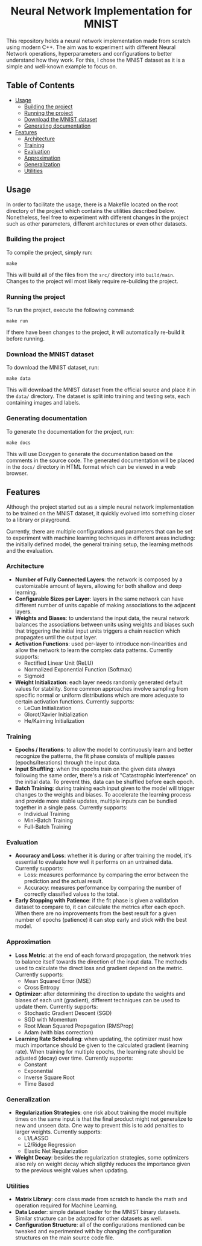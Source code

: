 <h1 align=center> Neural Network Implementation for MNIST </h1>

This repository holds a neural network implementation made from scratch using modern C++. The aim was to experiment with different Neural Network operations, hyperparameters and configurations to better understand how they work. For this, I chose the MNIST dataset as it is a simple and well-known example to focus on.

<h2> Table of Contents </h2>

- [Usage](#usage)
  - [Building the project](#building-the-project)
  - [Running the project](#running-the-project)
  - [Download the MNIST dataset](#download-the-mnist-dataset)
  - [Generating documentation](#generating-documentation)
- [Features](#features)
  - [Architecture](#architecture)
  - [Training](#training)
  - [Evaluation](#evaluation)
  - [Approximation](#approximation)
  - [Generalization](#generalization)
  - [Utilities](#utilities)


## Usage

In order to facilitate the usage, there is a Makefile located on the root directory of the project which contains the utilities described below. Nonetheless, feel free to experiment with different changes in the project such as other parameters, different architectures or even other datasets.

### Building the project

To compile the project, simply run:

```shell
make
```

This will build all of the files from the `src/` directory into `build/main`. Changes to the project will most likely require re-building the project.

### Running the project

To run the project, execute the following command:

```shell
make run
```

If there have been changes to the project, it will automatically re-build it before running.

### Download the MNIST dataset

To download the MNIST dataset, run:

```shell
make data
```

This will download the MNIST dataset from the official source and place it in the `data/` directory. The dataset is split into training and testing sets, each containing images and labels.

### Generating documentation

To generate the documentation for the project, run:

```shell
make docs
```

This will use Doxygen to generate the documentation based on the comments in the source code. The generated documentation will be placed in the `docs/` directory in HTML format which can be viewed in a web browser.

## Features

Although the project started out as a simple neural network implementation to be trained on the MNIST dataset, it quickly evolved into something closer to a library or playground. 

Currently, there are multiple configurations and parameters that can be set to experiment with machine learning techniques in different areas including: the initially defined model, the general training setup, the learning methods and the evaluation.

### Architecture

- **Number of Fully Connected Layers**: the network is composed by a customizable amount of layers, allowing for both shallow and deep learning.
- **Configurable Sizes per Layer**: layers in the same network can have different number of units capable of making associations to the adjacent layers.
- **Weights and Biases**: to understand the input data, the neural network balances the associations between units using weights and biases such that triggering the initial input units triggers a chain reaction which propagates until the output layer.
- **Activation Functions**: used per-layer to introduce non-linearities and allow the network to learn the complex data patterns. Currently supports:
  - Rectified Linear Unit (ReLU)
  - Normalized Exponential Function (Softmax)
  - Sigmoid
- **Weight Initialization**: each layer needs randomly generated default values for stability. Some common approaches involve sampling from specific normal or uniform distributions which are more adequate to certain activation functions. Currently supports:
  - LeCun Initialization
  - Glorot/Xavier Initialization
  - He/Kaiming Initialization

### Training

- **Epochs / Iterations**: to allow the model to continuously learn and better recognize the patterns, the fit phase consists of multiple passes (epochs/iterations) through the input data.
- **Input Shuffling**: when the epochs train on the given data always following the same order, there's a risk of "Catastrophic Interference" on the initial data. To prevent this, data can be shuffled before each epoch.
- **Batch Training**: during training each input given to the model will trigger changes to the weights and biases. To accelerate the learning process and provide more stable updates, multiple inputs can be bundled together in a single pass. Currently supports:
  - Individual Training
  - Mini-Batch Training
  - Full-Batch Training

### Evaluation

- **Accuracy and Loss**: whether it is during or after training the model, it's essential to evaluate how well it performs on an untrained data. Currently supports:
  - Loss: measures performance by comparing the error between the prediction and the actual result.
  - Accuracy: measures performance by comparing the number of correctly classified values to the total.
- **Early Stopping with Patience**: if the fit phase is given a validation dataset to compare to, it can calculate the metrics after each epoch. When there are no improvements from the best result for a given number of epochs (patience) it can stop early and stick with the best model.

### Approximation

- **Loss Metric**: at the end of each forward propagation, the network tries to balance itself towards the direction of the input data. The methods used to calculate the direct loss and gradient depend on the metric. Currently supports:
  - Mean Squared Error (MSE)
  - Cross Entropy
- **Optimizer**: after determining the direction to update the weights and biases of each unit (gradient), different techniques can be used to update them. Currently supports:
  - Stochastic Gradient Descent (SGD)
  - SGD with Momentum
  - Root Mean Squared Propagation (RMSProp)
  - Adam (with bias correction)
- **Learning Rate Scheduling**: when updating, the optimizer must how much importance should be given to the calculated gradient (learning rate). When training for multiple epochs, the learning rate should be adjusted (decay) over time. Currently supports:
  - Constant
  - Exponential
  - Inverse Square Root
  - Time Based

### Generalization

- **Regularization Strategies**: one risk about training the model multiple times on the same input is that the final product might not generalize to new and unseen data. One way to prevent this is to add penalties to larger weights. Currently supports:
  - L1/LASSO 
  - L2/Ridge Regression
  - Elastic Net Regularization
- **Weight Decay**: besides the regularization strategies, some optimizers also rely on weight decay which sligthly reduces the importance given to the previous weight values when updating.

### Utilities

- **Matrix Library**: core class made from scratch to handle the math and operation required for Machine Learning.
- **Data Loader**: simple dataset loader for the MNIST binary datasets. Similar structure can be adapted for other datasets as well.
- **Configuration Structure**: all of the configurations mentioned can be tweaked and experimented with by changing the configuration structures on the main source code file.
